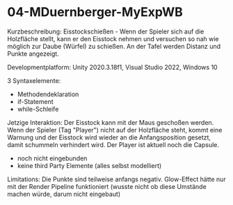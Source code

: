 # 04-MDuernberger-MyExpWB

Kurzbeschreibung: Eisstockschießen - Wenn der Spieler sich auf die Holzfläche stellt, kann er den Eisstock nehmen und versuchen so nah wie möglich zur Daube (Würfel) zu schießen. An der Tafel werden Distanz und Punkte angezeigt.

Developmentplatform: Unity 2020.3.18f1, Visual Studio 2022, Windows 10

3 Syntaxelemente:
- Methodendeklaration
- if-Statement
- while-Schleife

Jetzige Interaktion:
Der Eisstock kann mit der Maus geschoßen werden. Wenn der Spieler (Tag "Player") nicht auf der Holzfläche steht, kommt eine Warnung und der Eisstock wird wieder an die Anfangsposition gesetzt, damit schummeln verhindert wird. Der Player ist aktuell noch die Capsule.

- noch nicht eingebunden
- keine third Party Elemente (alles selbst modelliert)

Limitations:
Die Punkte sind teilweise anfangs negativ. Glow-Effect hätte nur mit der Render Pipeline funktioniert (wusste nicht ob diese Umstände machen würde, darum nicht eingebaut)
